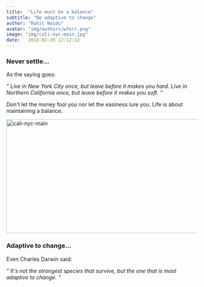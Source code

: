 ```yaml
---
title:  "Life must be a balance"
subtitle: "Be adaptive to change"
author: "Rohit Naidu"
avatar: "img/authors/wferr.png"
image: "img/cali-nyc-main.jpg"
date:   2018-02-20 12:12:12
---
```


### Never settle...
As the saying goes: 

*" Live in New York City once, but leave before it makes you hard. Live in Northern California once, but leave before it makes you soft. "*

Don't let the money fool you nor let the easiness lure you. Life is about maintaining a balance. 


<img src="{{site.baseurl}}/img/cali-nyc-main.jpg" alt="cali-nyc-main" class="left" height="300" width="650">



### Adaptive to change...
Even Charles Darwin said: 

*" It's not the strongest species that survive, but the one that is most adaptive to change. "*